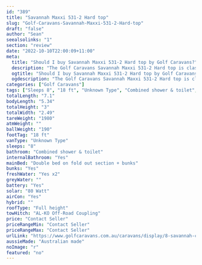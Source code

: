 ```yaml
---
id: "389"
title: "Savannah Maxxi 531-2 Hard top"
slug: "Golf-Caravans-Savannah-Maxxi-531-2-Hard-top"
draft: "false"
author: "Sean"
seealsolinks: "1"
section: "review"
date: "2022-10-10T22:00:09+11:00"
meta:
  title: "Should I buy Savannah Maxxi 531-2 Hard top by Golf Caravans?"
  description: "The Golf Caravans Savannah Maxxi 531-2 Hard top is classed as Unknown Type, and sleeps 8 people. It is Australian made and comes in at 18 ft. It generally has Combined shower & toilet."
  ogtitle: "Should I buy Savannah Maxxi 531-2 Hard top by Golf Caravans?"
  ogdescription: "The Golf Caravans Savannah Maxxi 531-2 Hard top is classed as Unknown Type, and sleeps 8 people. It is Australian made and comes in at 18 ft. It generally has Combined shower & toilet."
categories: ["Golf Caravans"]
tags: ["Sleeps 8", "18 ft", "Unknown Type", "Combined shower & toilet", "Full height", "Price Unknown", "Australian made"]
totalLength: "7.1"
bodyLength: "5.34"
totalHeight: "3"
totalWidth: "2.49"
tareWeight: "1980"
atmWeight: ""
ballWeight: "190"
footTag: "18 ft"
vanType: "Unknown Type"
sleeps: "8"
bathroom: "Combined shower & toilet"
internalBathroom: "Yes"
mainBed: "Double bed on fold out section + bunks"
bunks: "Yes"
freshWater: "Yes x2"
greyWater: ""
battery: "Yes"
solar: "80 Watt"
airCon: "Yes"
hybrid: ""
roofType: "Full height"
towHitch: "AL-KO Off-Road Coupling"
price: "Contact Seller"
priceRangeMin: "Contact Seller"
priceRangeMax: "Contact Seller"
urlLink: "https://www.golfcaravans.com.au/caravans/display/8-savannah-caravan-range-/"
aussieMade: "Australian made"
noImage: "r"
featured: "no"
---
```

